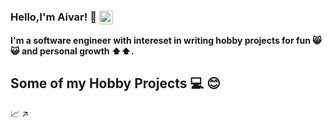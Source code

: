 ### Hello,I'm Aivar! 👋 [<img align="center" alt="aivaraleksiev | LinkedIn" width="22px" src="https://cdn.jsdelivr.net/npm/simple-icons@v3/icons/linkedin.svg" />][linkedin]
**I'm a software engineer with intereset in writing hobby projects for fun :smile_cat::smiley_cat: and personal growth  :arrow_up::arrow_up:.**


## Some of my Hobby Projects ‍:computer:  :blush:


:chart_with_upwards_trend:
:arrow_upper_right:

[linkedin]: https://bg.linkedin.com/in/aivar-aleksiev-088463214
